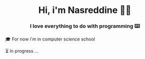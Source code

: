 <h1 align="center">Hi, i'm Nasreddine 👋🏼</h1>
<h3 align="center">I love everything to do with programming ⌨️</h3>

<p>🎓 For now i'm in computer science school</p>
<p>⏳ In progress ...</p>
